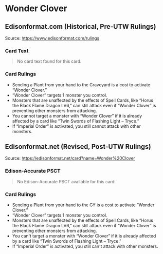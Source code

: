 # Wonder Clover

## Edisonformat.com (Historical, Pre-UTW Rulings)

Source: https://www.edisonformat.com/rulings

### Card Text

> No card text found for this card.

### Card Rulings

*   Sending a Plant from your hand to the Graveyard is a cost to activate “Wonder Clover.”
*   “Wonder Clover” targets 1 monster you control.
*   Monsters that are unaffected by the effects of Spell Cards, like “Horus the Black Flame Dragon LV6,” can still attack even if “Wonder Clover” is preventing other monsters from attacking.
*   You cannot target a monster with “Wonder Clover” if it is already affected by a card like “Twin Swords of Flashing Light – Tryce.”
*   If “Imperial Order” is activated, you still cannot attack with other monsters.

## Edisonformat.net (Revised, Post-UTW Rulings)

Source: https://edisonformat.net/card?name=Wonder%20Clover

### Edison-Accurate PSCT

> No Edison-Accurate PSCT available for this card.

### Card Rulings

*   Sending a Plant from your hand to the GY is a cost to activate “Wonder Clover.”
*   “Wonder Clover” targets 1 monster you control.
*   Monsters that are unaffected by the effects of Spell Cards, like “Horus the Black Flame Dragon LV6,” can still attack even if “Wonder Clover” is preventing other monsters from attacking.
*   You can't target a monster with “Wonder Clover” if it is already affected by a card like “Twin Swords of Flashing Light – Tryce.”
*   If “Imperial Order” is activated, you still can't attack with other monsters.
            